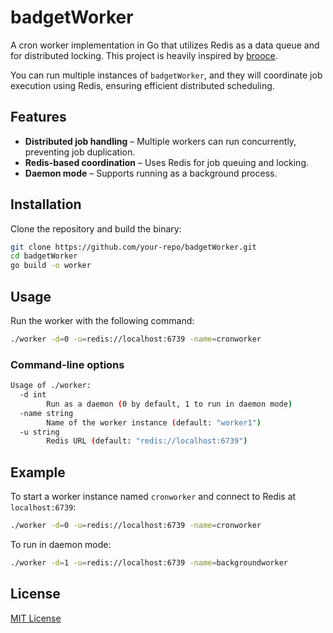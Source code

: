 # badgetWorker

A cron worker implementation in Go that utilizes Redis as a data queue and for distributed locking. This project is heavily inspired by [brooce](https://github.com/SergeyTsalkov/brooce).

You can run multiple instances of `badgetWorker`, and they will coordinate job execution using Redis, ensuring efficient distributed scheduling.

## Features

- **Distributed job handling** – Multiple workers can run concurrently, preventing job duplication.
- **Redis-based coordination** – Uses Redis for job queuing and locking.
- **Daemon mode** – Supports running as a background process.

## Installation

Clone the repository and build the binary:

```sh
git clone https://github.com/your-repo/badgetWorker.git
cd badgetWorker
go build -o worker
```

## Usage

Run the worker with the following command:

```sh
./worker -d=0 -u=redis://localhost:6739 -name=cronworker
```

### Command-line options

```sh
Usage of ./worker:
  -d int
        Run as a daemon (0 by default, 1 to run in daemon mode)
  -name string
        Name of the worker instance (default: "worker1")
  -u string
        Redis URL (default: "redis://localhost:6739")
```

## Example

To start a worker instance named `cronworker` and connect to Redis at `localhost:6739`:

```sh
./worker -d=0 -u=redis://localhost:6739 -name=cronworker
```

To run in daemon mode:

```sh
./worker -d=1 -u=redis://localhost:6739 -name=backgroundworker
```

## License

[MIT License](LICENSE)

